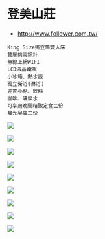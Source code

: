 # 登美山莊

- http://www.follower.com.tw/

```
King Size獨立筒雙人床
雙層挑高設計
無線上網WIFI
LCD液晶電視
小冰箱、熱水壺
獨立衛浴(淋浴)
迎賓小點、飲料
咖啡、礦泉水
可享用晚間精致定食二份
晨光早餐二份
```
![](http://www.follower.com.tw/images/room/a04.jpg)

![](http://www.follower.com.tw/images/room/a02.jpg)

![](http://www.follower.com.tw/images/room/a03.jpg)

![](http://www.follower.com.tw/images/room/a01.jpg)


![](http://www.follower.com.tw/images/banner01.jpg)


![](http://www.follower.com.tw/images/spot/01.jpg)


![](http://www.follower.com.tw/images/spot/02.jpg)


![](http://www.follower.com.tw/images/spot/03.jpg)

![](http://www.follower.com.tw/images/spot/04.jpg)


